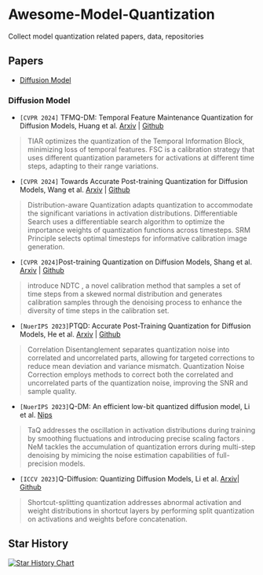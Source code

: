 # Awesome-Model-Quantization

Collect model quantization related papers, data, repositories

## Papers

- [Diffusion Model](#diffusion-model)

### <a name="Diffusion Model"></a> Diffusion Model

- `[CVPR 2024]` TFMQ-DM: Temporal Feature Maintenance Quantization for Diffusion Models, Huang et al. [Arxiv](https://arxiv.org/abs/2311.16503) | [Github](https://modeltc.github.io/TFMQ-DM/)
>TIAR  optimizes the quantization of the Temporal Information Block, minimizing loss of temporal features.
FSC is a calibration strategy that uses different quantization parameters for activations at different time steps, adapting to their range variations.

- `[CVPR 2024]` Towards Accurate Post-training Quantization for Diffusion Models, Wang et al. [Arxiv](https://arxiv.org/abs/2305.18723)  | [Github](https://github.com/ChangyuanWang17/APQ-DM)
>Distribution-aware Quantization adapts quantization to accommodate the significant variations in activation distributions.
Differentiable Search uses a differentiable search algorithm to optimize the importance weights of quantization functions across timesteps.
SRM Principle selects optimal timesteps for informative calibration image generation.


- `[CVPR 2024]`Post-training Quantization on Diffusion Models, Shang et al. [Arxiv](https://arxiv.org/abs/2211.15736)  | [Github](https://github.com/42Shawn/PTQ4DM)
>introduce NDTC , a novel calibration method that samples a set of time steps from a skewed normal distribution and generates calibration samples through the denoising process to enhance the diversity of time steps in the calibration set.

- `[NuerIPS 2023]`PTQD: Accurate Post-Training Quantization for Diffusion Models, He et al. [Arxiv](https://arxiv.org/abs/2305.10657)  | [Github](https://github.com/ziplab/PTQD)
>Correlation Disentanglement separates quantization noise into correlated and uncorrelated parts, allowing for targeted corrections to reduce mean deviation and variance mismatch.
Quantization Noise Correction employs methods to correct both the correlated and uncorrelated parts of the quantization noise, improving the SNR and sample quality.

- `[NuerIPS 2023]`Q-DM: An efficient low-bit quantized diffusion model, Li et al. [Nips](https://papers.nips.cc/paper_files/paper/2023/file/f1ee1cca0721de55bb35cf28ab95e1b4-Paper-Conference.pdf)  
>TaQ addresses the oscillation in activation distributions during training by smoothing fluctuations and introducing precise scaling factors .
NeM tackles the accumulation of quantization errors during multi-step denoising by mimicing the noise estimation capabilities of full-precision models.

- `[ICCV 2023]`Q-Diffusion: Quantizing Diffusion Models, Li et al. [Arxiv](http://arxiv.org/abs/2302.04304)| [Github](https://github.com/Xiuyu-Li/q-diffusion)
>Shortcut-splitting quantization addresses abnormal activation and weight distributions in shortcut layers by performing split quantization on activations and weights before concatenation.


## Star History

[![Star History Chart](https://api.star-history.com/svg?repos=Kai-Liu001/Awesome-Model-Quantization&type=Date)](https://star-history.com/#Kai-Liu001/Awesome-Model-Quantization&Date)
